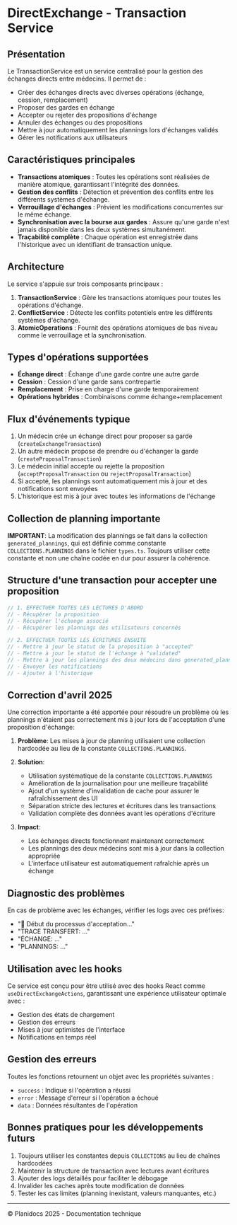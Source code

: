 # DirectExchange - Transaction Service

## Présentation

Le TransactionService est un service centralisé pour la gestion des échanges directs entre médecins. Il permet de :

- Créer des échanges directs avec diverses opérations (échange, cession, remplacement)
- Proposer des gardes en échange
- Accepter ou rejeter des propositions d'échange
- Annuler des échanges ou des propositions
- Mettre à jour automatiquement les plannings lors d'échanges validés
- Gérer les notifications aux utilisateurs

## Caractéristiques principales

- **Transactions atomiques** : Toutes les opérations sont réalisées de manière atomique, garantissant l'intégrité des données.
- **Gestion des conflits** : Détection et prévention des conflits entre les différents systèmes d'échange.
- **Verrouillage d'échanges** : Prévient les modifications concurrentes sur le même échange.
- **Synchronisation avec la bourse aux gardes** : Assure qu'une garde n'est jamais disponible dans les deux systèmes simultanément.
- **Traçabilité complète** : Chaque opération est enregistrée dans l'historique avec un identifiant de transaction unique.

## Architecture

Le service s'appuie sur trois composants principaux :

1. **TransactionService** : Gère les transactions atomiques pour toutes les opérations d'échange.
2. **ConflictService** : Détecte les conflits potentiels entre les différents systèmes d'échange.
3. **AtomicOperations** : Fournit des opérations atomiques de bas niveau comme le verrouillage et la synchronisation.

## Types d'opérations supportées

- **Échange direct** : Échange d'une garde contre une autre garde
- **Cession** : Cession d'une garde sans contrepartie
- **Remplacement** : Prise en charge d'une garde temporairement
- **Opérations hybrides** : Combinaisons comme échange+remplacement

## Flux d'événements typique

1. Un médecin crée un échange direct pour proposer sa garde (`createExchangeTransaction`)
2. Un autre médecin propose de prendre ou d'échanger la garde (`createProposalTransaction`)
3. Le médecin initial accepte ou rejette la proposition (`acceptProposalTransaction` ou `rejectProposalTransaction`)
4. Si accepté, les plannings sont automatiquement mis à jour et des notifications sont envoyées
5. L'historique est mis à jour avec toutes les informations de l'échange

## Collection de planning importante

**IMPORTANT**: La modification des plannings se fait dans la collection `generated_plannings`, qui est définie comme constante `COLLECTIONS.PLANNINGS` dans le fichier `types.ts`. Toujours utiliser cette constante et non une chaîne codée en dur pour assurer la cohérence.

## Structure d'une transaction pour accepter une proposition

```typescript
// 1. EFFECTUER TOUTES LES LECTURES D'ABORD
// - Récupérer la proposition
// - Récupérer l'échange associé
// - Récupérer les plannings des utilisateurs concernés

// 2. EFFECTUER TOUTES LES ÉCRITURES ENSUITE
// - Mettre à jour le statut de la proposition à "accepted"
// - Mettre à jour le statut de l'échange à "validated"
// - Mettre à jour les plannings des deux médecins dans generated_plannings
// - Envoyer les notifications
// - Ajouter à l'historique
```

## Correction d'avril 2025

Une correction importante a été apportée pour résoudre un problème où les plannings n'étaient pas correctement mis à jour lors de l'acceptation d'une proposition d'échange:

1. **Problème**: Les mises à jour de planning utilisaient une collection hardcodée au lieu de la constante `COLLECTIONS.PLANNINGS`.

2. **Solution**:
   - Utilisation systématique de la constante `COLLECTIONS.PLANNINGS` 
   - Amélioration de la journalisation pour une meilleure traçabilité
   - Ajout d'un système d'invalidation de cache pour assurer le rafraîchissement des UI
   - Séparation stricte des lectures et écritures dans les transactions
   - Validation complète des données avant les opérations d'écriture

3. **Impact**: 
   - Les échanges directs fonctionnent maintenant correctement
   - Les plannings des deux médecins sont mis à jour dans la collection appropriée
   - L'interface utilisateur est automatiquement rafraîchie après un échange

## Diagnostic des problèmes

En cas de problème avec les échanges, vérifier les logs avec ces préfixes:
- "🔄 Début du processus d'acceptation..."
- "TRACE TRANSFERT: ..."
- "ÉCHANGE: ..."
- "PLANNINGS: ..."

## Utilisation avec les hooks

Ce service est conçu pour être utilisé avec des hooks React comme `useDirectExchangeActions`, garantissant une expérience utilisateur optimale avec :

- Gestion des états de chargement
- Gestion des erreurs
- Mises à jour optimistes de l'interface
- Notifications en temps réel

## Gestion des erreurs

Toutes les fonctions retournent un objet avec les propriétés suivantes :
- `success` : Indique si l'opération a réussi
- `error` : Message d'erreur si l'opération a échoué
- `data` : Données résultantes de l'opération

## Bonnes pratiques pour les développements futurs

1. Toujours utiliser les constantes depuis `COLLECTIONS` au lieu de chaînes hardcodées
2. Maintenir la structure de transaction avec lectures avant écritures
3. Ajouter des logs détaillés pour faciliter le débogage
4. Invalider les caches après toute modification de données
5. Tester les cas limites (planning inexistant, valeurs manquantes, etc.)

---

© Planidocs 2025 - Documentation technique